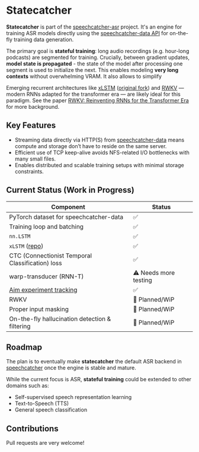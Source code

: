 # Statecatcher

**Statecatcher** is part of the [speechcatcher-asr](https://github.com/speechcatcher-asr/speechcatcher) project. It's an engine for training ASR models directly using the [speechcatcher-data API](https://github.com/speechcatcher-asr/speechcatcher-data) for on-the-fly training data generation.  

The primary goal is **stateful training**: long audio recordings (e.g. hour-long podcasts) are segmented for training. Crucially, between gradient updates, **model state is propagated** - the state of the model after processing one segment is used to initialize the next. This enables modeling **very long contexts** without overwhelming VRAM. It also allows to simplify

Emerging recurrent architectures like [xLSTM](https://github.com/speechcatcher-asr/xlstm) ([original fork](https://github.com/NX-AI/xlstm)) and [RWKV](https://www.rwkv.com/) — modern RNNs adapted for the transformer era — are likely ideal for this paradigm. See the paper [RWKV: Reinventing RNNs for the Transformer Era](https://arxiv.org/abs/2305.13048) for more background.

## Key Features

- Streaming data directly via HTTP(S) from [speechcatcher-data](https://github.com/speechcatcher-asr/speechcatcher-data) means compute and storage don’t have to reside on the same server.
- Efficient use of TCP keep-alive avoids NFS-related I/O bottlenecks with many small files.
- Enables distributed and scalable training setups with minimal storage constraints.

## Current Status (Work in Progress)

| Component | Status |
|----------|--------|
| PyTorch dataset for speechcatcher-data | ✅ |
| Training loop and batching | ✅ |
| `nn.LSTM` | ✅ |
| `xLSTM` ([repo](https://github.com/speechcatcher-asr/xlstm)) | ✅ |
| CTC (Connectionist Temporal Classification) loss | ✅ |
| warp-transducer (RNN-T) | ⚠️ Needs more testing |
| [Aim experiment tracking](https://github.com/aimhubio/aim) | ✅ |
| RWKV | 🔄 Planned/WiP |
| Proper input masking | 🔄 Planned/WiP |
| On-the-fly hallucination detection & filtering | 🔄 Planned/WiP |

## Roadmap

The plan is to eventually make **statecatcher** the default ASR backend in [speechcatcher](https://github.com/speechcatcher-asr/speechcatcher) once the engine is stable and mature.

While the current focus is ASR, **stateful training** could be extended to other domains such as:
- Self-supervised speech representation learning
- Text-to-Speech (TTS)
- General speech classification

## Contributions

Pull requests are very welcome! 
